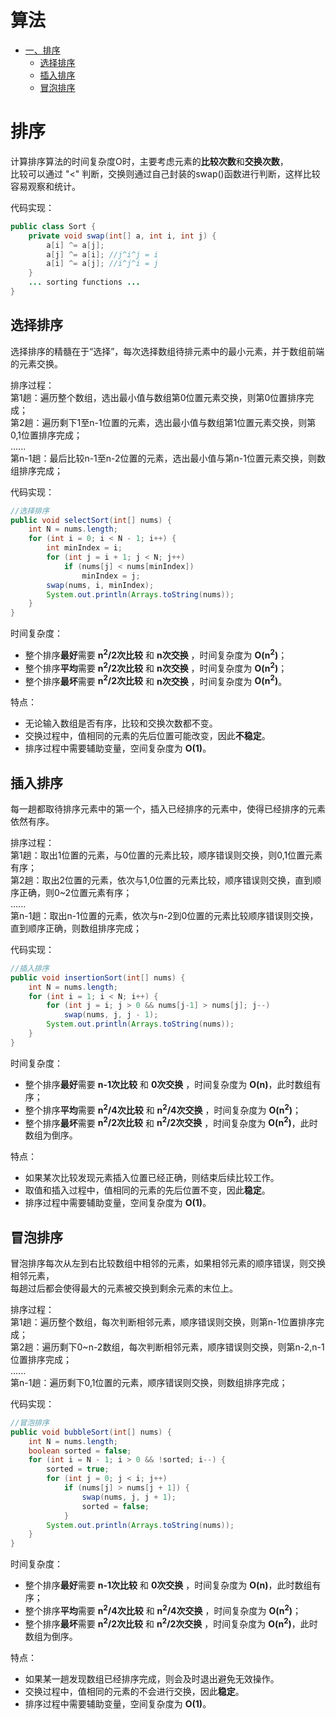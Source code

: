 # 算法

<!-- GFM-TOC -->
* [一、排序](#一排序)
    * [选择排序](#选择排序)
	* [插入排序](#插入排序)
    * [冒泡排序](#冒泡排序)
    


# 排序
计算排序算法的时间复杂度O时，主要考虑元素的**比较次数**和**交换次数**，
<br/>
比较可以通过 "<" 判断，交换则通过自己封装的swap()函数进行判断，这样比较容易观察和统计。

代码实现：
<br/>
```java
public class Sort {
    private void swap(int[] a, int i, int j) {
        a[i] ^= a[j];
        a[j] ^= a[i]; //j^i^j = i
        a[i] ^= a[j]; //i^j^i = j
    }
    ... sorting functions ...
}
```


## 选择排序
选择排序的精髓在于“选择”，每次选择数组待排元素中的最小元素，并于数组前端的元素交换。

排序过程：
<br/>
第1趟：遍历整个数组，选出最小值与数组第0位置元素交换，则第0位置排序完成；
<br/>
第2趟：遍历剩下1至n-1位置的元素，选出最小值与数组第1位置元素交换，则第0,1位置排序完成；
<br/>
......
<br/>
第n-1趟：最后比较n-1至n-2位置的元素，选出最小值与第n-1位置元素交换，则数组排序完成；

代码实现：
<br/>
```java
//选择排序
public void selectSort(int[] nums) {
    int N = nums.length;
    for (int i = 0; i < N - 1; i++) {
        int minIndex = i;
        for (int j = i + 1; j < N; j++)
            if (nums[j] < nums[minIndex])
                minIndex = j;
        swap(nums, i, minIndex);
        System.out.println(Arrays.toString(nums));
    }
}
```

时间复杂度：
- 整个排序**最好**需要 **n<sup>2</sup>/2次比较** 和 **n次交换** ，时间复杂度为 **O(n<sup>2</sup>)**；
- 整个排序**平均**需要 **n<sup>2</sup>/2次比较** 和 **n次交换** ，时间复杂度为 **O(n<sup>2</sup>)**；
- 整个排序**最坏**需要 **n<sup>2</sup>/2次比较** 和 **n次交换** ，时间复杂度为 **O(n<sup>2</sup>)**。

特点：
- 无论输入数组是否有序，比较和交换次数都不变。
- 交换过程中，值相同的元素的先后位置可能改变，因此**不稳定**。
- 排序过程中需要辅助变量，空间复杂度为 **O(1)**。


## 插入排序
每一趟都取待排序元素中的第一个，插入已经排序的元素中，使得已经排序的元素依然有序。

排序过程：
<br/>
第1趟：取出1位置的元素，与0位置的元素比较，顺序错误则交换，则0,1位置元素有序；
<br/>
第2趟：取出2位置的元素，依次与1,0位置的元素比较，顺序错误则交换，直到顺序正确，则0~2位置元素有序；
<br/>
......
<br/>
第n-1趟：取出n-1位置的元素，依次与n-2到0位置的元素比较顺序错误则交换，直到顺序正确，则数组排序完成；

代码实现：
<br/>
```java
//插入排序
public void insertionSort(int[] nums) {
    int N = nums.length;
    for (int i = 1; i < N; i++) {
        for (int j = i; j > 0 && nums[j-1] > nums[j]; j--)
            swap(nums, j, j - 1);
        System.out.println(Arrays.toString(nums));
    }
}
```

时间复杂度：
- 整个排序**最好**需要 **n-1次比较** 和 **0次交换** ，时间复杂度为 **O(n)**，此时数组有序；
- 整个排序**平均**需要 **n<sup>2</sup>/4次比较** 和 **n<sup>2</sup>/4次交换** ，时间复杂度为 **O(n<sup>2</sup>)**；
- 整个排序**最坏**需要 **n<sup>2</sup>/2次比较** 和 **n<sup>2</sup>/2次交换** ，时间复杂度为 **O(n<sup>2</sup>)**，此时数组为倒序。

特点：
- 如果某次比较发现元素插入位置已经正确，则结束后续比较工作。
- 取值和插入过程中，值相同的元素的先后位置不变，因此**稳定**。
- 排序过程中需要辅助变量，空间复杂度为 **O(1)**。


## 冒泡排序
冒泡排序每次从左到右比较数组中相邻的元素，如果相邻元素的顺序错误，则交换相邻元素，
<br/>
每趟过后都会使得最大的元素被交换到剩余元素的末位上。

排序过程：
<br/>
第1趟：遍历整个数组，每次判断相邻元素，顺序错误则交换，则第n-1位置排序完成；
<br/>
第2趟：遍历剩下0~n-2数组，每次判断相邻元素，顺序错误则交换，则第n-2,n-1位置排序完成；
<br/>
......
<br/>
第n-1趟：遍历剩下0,1位置的元素，顺序错误则交换，则数组排序完成；

代码实现：
<br/>
```java
//冒泡排序
public void bubbleSort(int[] nums) {
    int N = nums.length;
    boolean sorted = false;
    for (int i = N - 1; i > 0 && !sorted; i--) {
        sorted = true;
        for (int j = 0; j < i; j++)
            if (nums[j] > nums[j + 1]) {
                swap(nums, j, j + 1);
                sorted = false;
            }
        System.out.println(Arrays.toString(nums));
    }
}
```

时间复杂度：
- 整个排序**最好**需要 **n-1次比较** 和 **0次交换** ，时间复杂度为 **O(n)**，此时数组有序；
- 整个排序**平均**需要 **n<sup>2</sup>/4次比较** 和 **n<sup>2</sup>/4次交换** ，时间复杂度为 **O(n<sup>2</sup>)**；
- 整个排序**最坏**需要 **n<sup>2</sup>/2次比较** 和 **n<sup>2</sup>/2次交换** ，时间复杂度为 **O(n<sup>2</sup>)**，此时数组为倒序。

特点：
- 如果某一趟发现数组已经排序完成，则会及时退出避免无效操作。
- 交换过程中，值相同的元素的不会进行交换，因此**稳定**。
- 排序过程中需要辅助变量，空间复杂度为 **O(1)**。





